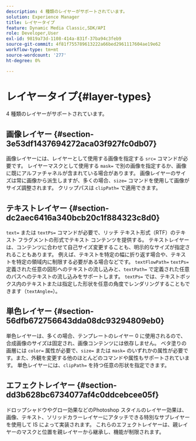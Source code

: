 ```yaml
---
description: 4 種類のレイヤーがサポートされています。
solution: Experience Manager
title: レイヤータイプ
feature: Dynamic Media Classic,SDK/API
role: Developer,User
exl-id: 9819a73d-1108-414a-831f-37ba94c3feb9
source-git-commit: 4f81f755789613222a66bed2961117604ae19e62
workflow-type: tm+mt
source-wordcount: '277'
ht-degree: 0%

---
```


# レイヤータイプ{#layer-types}

4 種類のレイヤーがサポートされています。

## 画像レイヤー {#section-3e53df1437694272aca03f927fc0db07}

画像レイヤーには、レイヤーとして使用する画像を指定する `src=` コマンドが必要です。 レイヤーマスクとして使用する `mask=` で別の画像を指定するか、画像に既にアルファチャネルが含まれている場合があります。 画像レイヤーのサイズは常に画像から派生しますが、多くの場合、`size=` コマンドを使用して画像がサイズ調整されます。 クリップパスは `clipPath=` で適用できます。

## テキストレイヤー {#section-dc2aec6416a340bcb20c1f884323c8d0}

`text=` または `textPs=` コマンドが必要で、リッチ テキスト形式（RTF）のテキスト フラグメントの形式でテキスト コンテンツを提供する。 テキストレイヤーは、コンテンツに合わせて自己サイズ変更することも、明示的なサイズが指定されることもあります。 例えば、テキストを特定の幅に折り返す場合や、テキストを特定の領域内に制限する必要がある場合などです。 `textFlowPath=` `textPs=` 定義された任意の図形へのテキストの流し込みと、`textPath=` で定義された任意のパスへのテキストの流し込みをサポートします。 `textPs=` では、テキストボックス内のテキストまたは指定した形状を任意の角度でレンダリングすることもできます（`textAngle=`）。

## 単色レイヤー {#section-56dfb672756643dda08dc93294809eb0}

単色レイヤーは、多くの場合、テンプレートのレイヤー 0 に使用されるので、合成画像のサイズは固定され、画像コンテンツには依存しません。 ベタ塗りの画層には `color=` 属性が必要で、`size=` または `mask=` のいずれかの属性が必要です。また、外観を変更する他のほとんどのコマンドや属性もサポートされています。 単色レイヤーには、`clipPath=` を持つ任意の形状を指定できます。

## エフェクトレイヤー {#section-dd3b628bc6734077af4c0ddcebcee05f}

ドロップシャドウやグロー効果などのPhotoshop スタイルのレイヤー効果は、画像、テキスト、ソリッドカラーレイヤーにアタッチできる特別なサブレイヤーを使用して IS によって実装されます。 これらのエフェクトレイヤーは、親レイヤーのマスクと位置を親レイヤーから継承し、機能が制限されます。
